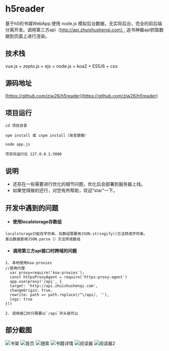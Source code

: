 # h5reader
基于h5的书城WebApp.使用 node.js 模拟后台数据，无实际后台，完全的前后端分离开发。调用第三方api（http://api.zhuishushenqi.com） 追书神器api抓取数据到页面上进行渲染。

## 技术栈
vue.js + zepto.js + ejs +  node.js + koa2 + ES5/6 + css

## 源码地址
[https://github.com/zjw26/h5reader](https://github.com/zjw26/h5reader) 


## 项目运行

```   
cd 项目目录

npm install 或 cnpm install（淘宝镜像）

node app.js

项目将运行在 127.0.0.1:3000
```

## 说明

- 还存在一些需要进行优化的细节问题，优化后会部署到服务器上线。
- 如果觉得做的还行，对您有所帮助，欢迎“star”一下。

## 开发中遇到的问题


- #### 使用localstorage存数组
```
localstorage只能存字符串，存数组需要用JSON.stringify()方法转成字符串。
拿出数据是用JSON.parse（）方法转成数组
```
    
- #### 调用第三方api接口时跨域的问题
```
1. 本地使用koa-proxies
//使用代理
  var proxy=require('koa-proxies');
  const httpsProxyAgent = require('https-proxy-agent')  
  app.use(proxy('/api', {
  target: 'http://api.zhuishushenqi.com',    
  changeOrigin: true,
  rewrite: path => path.replace(/^\/api/, ''),
  logs: true
}))

2. 调用接口时只需要以`/api`开头就可以
```
        

## 部分截图


![书架](https://github.com/zjw26/h5reader/blob/master/static/img/shelf.png)
![首页](https://github.com/zjw26/h5reader/blob/master/static/img/index.png)
![搜索](https://github.com/zjw26/h5reader/blob/master/static/img/search.png)
![书籍详情](https://github.com/zjw26/h5reader/blob/master/static/img/bookInfo.png)
![阅读器](https://github.com/zjw26/h5reader/blob/master/static/img/reader.png)
![阅读器2](https://github.com/zjw26/h5reader/blob/master/static/img/reader2.png)




















